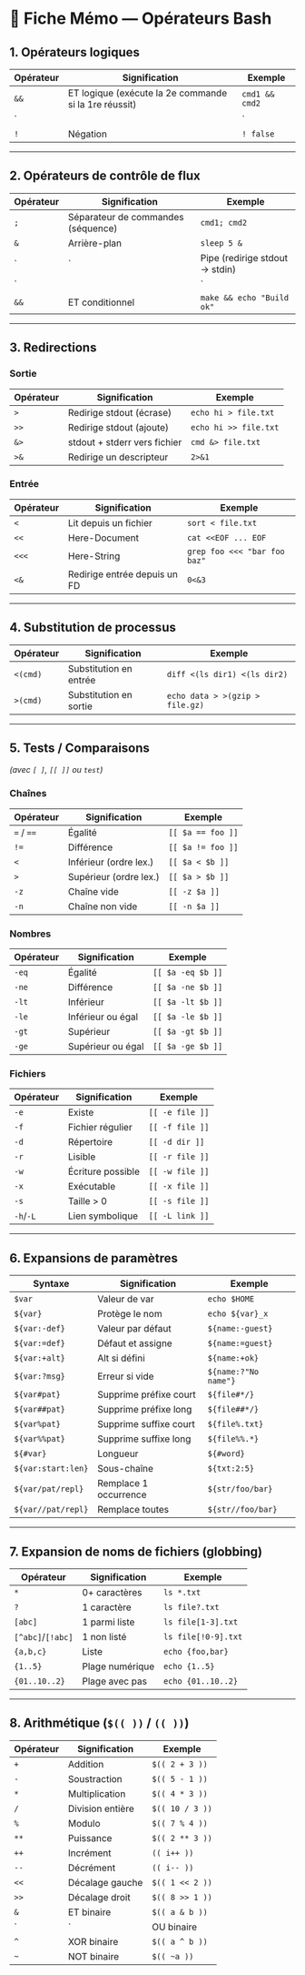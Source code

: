 # 🐚 Fiche Mémo — Opérateurs Bash

## 1. Opérateurs logiques
| Opérateur | Signification | Exemple |
|-----------|--------------|---------|
| `&&` | ET logique (exécute la 2e commande si la 1re réussit) | `cmd1 && cmd2` |
| `||` | OU logique (exécute la 2e commande si la 1re échoue) | `cmd1 || cmd2` |
| `!` | Négation | `! false` |

---

## 2. Opérateurs de contrôle de flux
| Opérateur | Signification | Exemple |
|-----------|--------------|---------|
| `;` | Séparateur de commandes (séquence) | `cmd1; cmd2` |
| `&` | Arrière-plan | `sleep 5 &` |
| `|` | Pipe (redirige stdout → stdin) | `ls | grep txt` |
| `||` | OU conditionnel | `make || echo "Build failed"` |
| `&&` | ET conditionnel | `make && echo "Build ok"` |

---

## 3. Redirections
### Sortie
| Opérateur | Signification | Exemple |
|-----------|--------------|---------|
| `>` | Redirige stdout (écrase) | `echo hi > file.txt` |
| `>>` | Redirige stdout (ajoute) | `echo hi >> file.txt` |
| `&>` | stdout + stderr vers fichier | `cmd &> file.txt` |
| `>&` | Redirige un descripteur | `2>&1` |

### Entrée
| Opérateur | Signification | Exemple |
|-----------|--------------|---------|
| `<` | Lit depuis un fichier | `sort < file.txt` |
| `<<` | Here-Document | `cat <<EOF ... EOF` |
| `<<<` | Here-String | `grep foo <<< "bar foo baz"` |
| `<&` | Redirige entrée depuis un FD | `0<&3` |

---

## 4. Substitution de processus
| Opérateur | Signification | Exemple |
|-----------|--------------|---------|
| `<(cmd)` | Substitution en entrée | `diff <(ls dir1) <(ls dir2)` |
| `>(cmd)` | Substitution en sortie | `echo data > >(gzip > file.gz)` |

---

## 5. Tests / Comparaisons
*(avec `[ ]`, `[[ ]]` ou `test`)*

### Chaînes
| Opérateur | Signification | Exemple |
|-----------|--------------|---------|
| `=` / `==` | Égalité | `[[ $a == foo ]]` |
| `!=` | Différence | `[[ $a != foo ]]` |
| `<` | Inférieur (ordre lex.) | `[[ $a < $b ]]` |
| `>` | Supérieur (ordre lex.) | `[[ $a > $b ]]` |
| `-z` | Chaîne vide | `[[ -z $a ]]` |
| `-n` | Chaîne non vide | `[[ -n $a ]]` |

### Nombres
| Opérateur | Signification | Exemple |
|-----------|--------------|---------|
| `-eq` | Égalité | `[[ $a -eq $b ]]` |
| `-ne` | Différence | `[[ $a -ne $b ]]` |
| `-lt` | Inférieur | `[[ $a -lt $b ]]` |
| `-le` | Inférieur ou égal | `[[ $a -le $b ]]` |
| `-gt` | Supérieur | `[[ $a -gt $b ]]` |
| `-ge` | Supérieur ou égal | `[[ $a -ge $b ]]` |

### Fichiers
| Opérateur | Signification | Exemple |
|-----------|--------------|---------|
| `-e` | Existe | `[[ -e file ]]` |
| `-f` | Fichier régulier | `[[ -f file ]]` |
| `-d` | Répertoire | `[[ -d dir ]]` |
| `-r` | Lisible | `[[ -r file ]]` |
| `-w` | Écriture possible | `[[ -w file ]]` |
| `-x` | Exécutable | `[[ -x file ]]` |
| `-s` | Taille > 0 | `[[ -s file ]]` |
| `-h`/`-L` | Lien symbolique | `[[ -L link ]]` |

---

## 6. Expansions de paramètres
| Syntaxe | Signification | Exemple |
|---------|--------------|---------|
| `$var` | Valeur de var | `echo $HOME` |
| `${var}` | Protège le nom | `echo ${var}_x` |
| `${var:-def}` | Valeur par défaut | `${name:-guest}` |
| `${var:=def}` | Défaut et assigne | `${name:=guest}` |
| `${var:+alt}` | Alt si défini | `${name:+ok}` |
| `${var:?msg}` | Erreur si vide | `${name:?"No name"}` |
| `${var#pat}` | Supprime préfixe court | `${file#*/}` |
| `${var##pat}` | Supprime préfixe long | `${file##*/}` |
| `${var%pat}` | Supprime suffixe court | `${file%.txt}` |
| `${var%%pat}` | Supprime suffixe long | `${file%%.*}` |
| `${#var}` | Longueur | `${#word}` |
| `${var:start:len}` | Sous-chaîne | `${txt:2:5}` |
| `${var/pat/repl}` | Remplace 1 occurrence | `${str/foo/bar}` |
| `${var//pat/repl}` | Remplace toutes | `${str//foo/bar}` |

---

## 7. Expansion de noms de fichiers (globbing)
| Opérateur | Signification | Exemple |
|-----------|--------------|---------|
| `*` | 0+ caractères | `ls *.txt` |
| `?` | 1 caractère | `ls file?.txt` |
| `[abc]` | 1 parmi liste | `ls file[1-3].txt` |
| `[^abc]`/`[!abc]` | 1 non listé | `ls file[!0-9].txt` |
| `{a,b,c}` | Liste | `echo {foo,bar}` |
| `{1..5}` | Plage numérique | `echo {1..5}` |
| `{01..10..2}` | Plage avec pas | `echo {01..10..2}` |

---

## 8. Arithmétique (`$(( ))` / `(( ))`)
| Opérateur | Signification | Exemple |
|-----------|--------------|---------|
| `+` | Addition | `$(( 2 + 3 ))` |
| `-` | Soustraction | `$(( 5 - 1 ))` |
| `*` | Multiplication | `$(( 4 * 3 ))` |
| `/` | Division entière | `$(( 10 / 3 ))` |
| `%` | Modulo | `$(( 7 % 4 ))` |
| `**` | Puissance | `$(( 2 ** 3 ))` |
| `++` | Incrément | `(( i++ ))` |
| `--` | Décrément | `(( i-- ))` |
| `<<` | Décalage gauche | `$(( 1 << 2 ))` |
| `>>` | Décalage droit | `$(( 8 >> 1 ))` |
| `&` | ET binaire | `$(( a & b ))` |
| `|` | OU binaire | `$(( a | b ))` |
| `^` | XOR binaire | `$(( a ^ b ))` |
| `~` | NOT binaire | `$(( ~a ))` |
